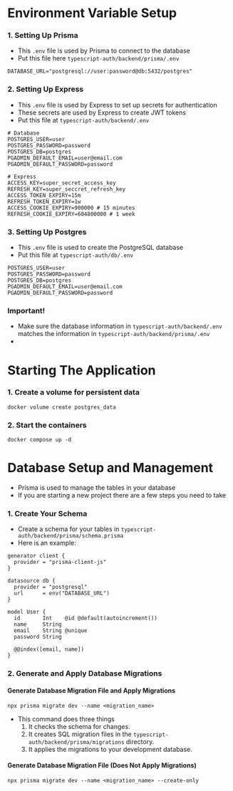 # Environment Variable Setup
### 1. Setting Up Prisma
- This `.env` file is used by Prisma to connect to the database
- Put this file here `typescript-auth/backend/prisma/.env`
```
DATABASE_URL="postgresql://user:password@db:5432/postgres"
```
### 2. Setting Up Express
- This `.env` file is used by Express to set up secrets for authentication
- These secrets are used by Express to create JWT tokens
- Put this file at `typescript-auth/backend/.env`
```
# Database
POSTGRES_USER=user
POSTGRES_PASSWORD=password
POSTGRES_DB=postgres
PGADMIN_DEFAULT_EMAIL=user@email.com
PGADMIN_DEFAULT_PASSWORD=password

# Express
ACCESS_KEY=super_secret_access_key
REFRESH_KEY=super_seccret_refresh_key
ACCESS_TOKEN_EXPIRY=15m
REFRESH_TOKEN_EXPIRY=1w
ACCESS_COOKIE_EXPIRY=900000 # 15 minutes
REFRESH_COOKIE_EXPIRY=604800000 # 1 week
```
### 3. Setting Up Postgres
- This `.env` file is used to create the PostgreSQL database
- Put this file at `typescript-auth/db/.env`
```
POSTGRES_USER=user
POSTGRES_PASSWORD=password
POSTGRES_DB=postgres
PGADMIN_DEFAULT_EMAIL=user@email.com
PGADMIN_DEFAULT_PASSWORD=password
```

### Important!
- Make sure the database information in `typescript-auth/backend/.env` matches the information in `typescript-auth/backend/prisma/.env`
- 
# Starting The Application
### 1. Create a volume for persistent data
```
docker volume create postgres_data
```
### 2. Start the containers
```
docker compose up -d
```

# Database Setup and Management
- Prisma is used to manage the tables in your database
- If you are starting a new project there are a few steps you need to take
### 1. Create Your Schema
- Create a schema for your tables in `typescript-auth/backend/prisma/schema.prisma`
- Here is an example:
```
generator client {
  provider = "prisma-client-js"
}

datasource db {
  provider = "postgresql"
  url      = env("DATABASE_URL")
}

model User {
  id       Int    @id @default(autoincrement())
  name     String
  email    String @unique
  password String

  @@index([email, name])
}
```

### 2. Generate and Apply Database Migrations
#### Generate Database Migration File and Apply Migrations
```
npx prisma migrate dev --name <migration_name>
```
- This command does three things
  1. It checks the schema for changes.
  2. It creates SQL migration files in the `typescript-auth/backend/prisma/migrations` directory.
  3. It applies the migrations to your development database.
#### Generate Database Migration File (Does Not Apply Migrations)
```
npx prisma migrate dev --name <migration_name> --create-only
```
